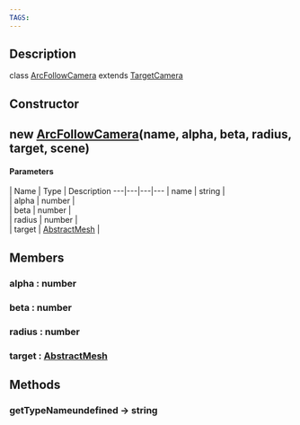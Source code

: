 ```yaml
---
TAGS:
---
```

## Description

class [ArcFollowCamera](/classes/2.4/ArcFollowCamera) extends [TargetCamera](/classes/2.4/TargetCamera)



## Constructor

## new [ArcFollowCamera](/classes/2.4/ArcFollowCamera)(name, alpha, beta, radius, target, scene)



#### Parameters
 | Name | Type | Description
---|---|---|---
 | name | string |   
 | alpha | number |   
 | beta | number |   
 | radius | number |   
 | target | [AbstractMesh](/classes/2.4/AbstractMesh) |   
## Members

### alpha : number



### beta : number



### radius : number



### target : [AbstractMesh](/classes/2.4/AbstractMesh)



## Methods

### getTypeNameundefined &rarr; string


